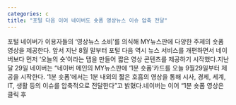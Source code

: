 ```yaml
---
categories: c
title: "포털 다음 이어 네이버도 숏폼 영상뉴스 이슈 압축 전달"
---
```

포털 네이버가 이용자들의 ‘영상뉴스 소비’를 의식해 MY뉴스판에 다양한 주제의 숏폼 영상을 제공한다. 앞서 지난 8월 말부터 포털 다음 역시 뉴스 서비스를 개편하면서 네이버보다 먼저 ‘오늘의 숏’이라는 탭을 만들어 짧은 영상 콘텐츠를 제공하기 시작했다.지난달 29일 네이버는 “네이버 메인의 MY뉴스판에 ‘1분 숏폼’카드를 오늘 9월29일부터 제공을 시작한다. ‘1분 숏폼’에서는 1분 내외의 짧은 호흡의 영상을 통해 시사, 경제, 세계, IT, 생활 등의 이슈를 압축적으로 전달한다”고 밝혔다.네이버는 이어 “1분 숏폼 영상은 클릭 후